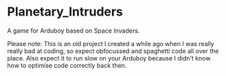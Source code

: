 # Planetary_Intruders
A game for Arduboy based on Space Invaders.

Please note: This is an old project I created a while ago when I was really really bad at coding, so expect obfocussed and spaghetti code all over the place.
Also expect it to run slow on your Arduboy because I didn't know how to optimise code correctly back then.
